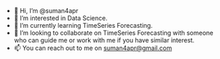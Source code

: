 - 👋 Hi, I’m @suman4apr
- 👀 I’m interested in Data Science.
- 🌱 I’m currently learning TimeSeries Forecasting.
- 💞️ I’m looking to collaborate on TimeSeries Forecasting with someone who can guide me or work with me if you have similar interest.
- 📫 You can reach out to me on suman4apr@gmail.com

<!---
suman4apr/suman4apr is a ✨ special ✨ repository because its `README.md` (this file) appears on your GitHub profile.
You can click the Preview link to take a look at your changes.
--->
